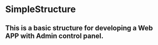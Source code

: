 SimpleStructure
================

This is a basic structure for developing a Web APP with Admin control panel.
------
